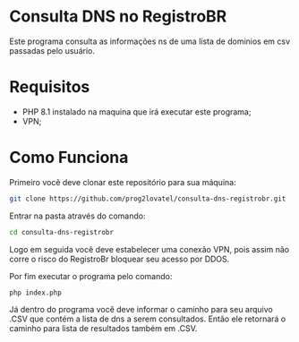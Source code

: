 # Consulta DNS no RegistroBR
Este programa consulta as informações ns de uma lista de dominios em csv passadas pelo usuário.

# Requisitos

- PHP 8.1 instalado na maquina que irá executar este programa;
- VPN;

# Como Funciona

Primeiro você deve clonar este repositório para sua máquina:
```sh
git clone https://github.com/prog2lovatel/consulta-dns-registrobr.git
```
 Entrar na pasta através do comando:
 
 ```sh
cd consulta-dns-registrobr
```

Logo em seguida você deve estabelecer uma conexão VPN, pois assim não corre o risco do RegistroBr bloquear seu acesso por DDOS.

Por fim executar o programa pelo comando:
 ```sh
php index.php
```
Já dentro do programa você deve informar o caminho para seu arquivo .CSV que contém a lista de dns a serem consultados.
Então ele retornará o caminho para lista de resultados também em .CSV. 
